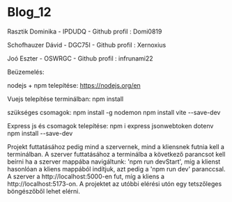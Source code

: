 # Blog_12
Rasztik Dominika - IPDUDQ - Github profil : Domi0819

Schofhauzer Dávid - DGC75I - Github profil : Xernoxius

Joó Eszter - OSWRGC - Github profil : infrunami22


Beüzemelés:

nodejs + npm telepítése:
https://nodejs.org/en

Vuejs telepítése terminálban:
npm install

szükséges csomagok:
npm install -g nodemon
npm install vite --save-dev

Express js és csomagok telepítése:
npm i express jsonwebtoken dotenv
npm install --save-dev

Projekt futtatásához pedig mind a szervernek, mind a kliensnek futnia kell a terminálban. A szerver futtatásához a terminálba a következő parancsot kell beírni ha a szerver mappába navigáltunk: 'npm run devStart', míg a klienst hasonlóan a kliens mappából indítjuk, azt pedig a 'npm run dev' paranccsal. A szerver a  http://localhost:5000-en fut, míg a kliens a http://localhost:5173-on. A projektet az utóbbi elérési utón egy tetszőleges böngészőből lehet elérni.
